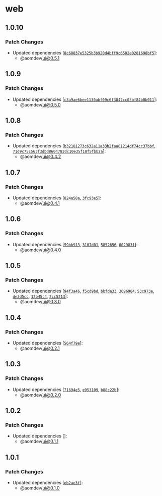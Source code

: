 # web

## 1.0.10

### Patch Changes

- Updated dependencies [[`8c68837e5325b3b920d4bff9c6502e0281698bf5`](https://github.com/Active-Outre-Mer-Dev/aom/commit/8c68837e5325b3b920d4bff9c6502e0281698bf5)]:
  - @aomdev/ui@0.5.1

## 1.0.9

### Patch Changes

- Updated dependencies [[`c3a9ae6bee1130abf09c6f3842cc03bf84b0b011`](https://github.com/Active-Outre-Mer-Dev/aom/commit/c3a9ae6bee1130abf09c6f3842cc03bf84b0b011)]:
  - @aomdev/ui@0.5.0

## 1.0.8

### Patch Changes

- Updated dependencies [[`b32181273c632a11a33b2faa81214df74cc37bbf`](https://github.com/Active-Outre-Mer-Dev/aom/commit/b32181273c632a11a33b2faa81214df74cc37bbf), [`71d9c75c563f3dbd8604783dc10e35f18f5fbb2a`](https://github.com/Active-Outre-Mer-Dev/aom/commit/71d9c75c563f3dbd8604783dc10e35f18f5fbb2a)]:
  - @aomdev/ui@0.4.2

## 1.0.7

### Patch Changes

- Updated dependencies [[`824a58a`](https://github.com/Active-Outre-Mer-Dev/aom/commit/824a58aced6bc591913d87ce17a346741746275f), [`3fc93e5`](https://github.com/Active-Outre-Mer-Dev/aom/commit/3fc93e52bbeb30e01274b8da9e863b619be222c3)]:
  - @aomdev/ui@0.4.1

## 1.0.6

### Patch Changes

- Updated dependencies [[`59bb913`](https://github.com/Active-Outre-Mer-Dev/aom/commit/59bb9137ac62f6ed1f0b0756ac09f6567c4e8e26), [`3107d01`](https://github.com/Active-Outre-Mer-Dev/aom/commit/3107d01348630bc6ed41a13dd7b3d10a105271d3), [`5852656`](https://github.com/Active-Outre-Mer-Dev/aom/commit/5852656ae3ee93d4260c9fad90ad3bfa67d70494), [`0029831`](https://github.com/Active-Outre-Mer-Dev/aom/commit/002983112fafb164d587f1c03049350adf2f0232)]:
  - @aomdev/ui@0.4.0

## 1.0.5

### Patch Changes

- Updated dependencies [[`94f3a46`](https://github.com/Active-Outre-Mer-Dev/aom/commit/94f3a46df1ea80c0ec611aeb11aff83b43864273), [`f5cd9bd`](https://github.com/Active-Outre-Mer-Dev/aom/commit/f5cd9bd6925c65d19d8970b25e0d6968b423f210), [`bbfda33`](https://github.com/Active-Outre-Mer-Dev/aom/commit/bbfda330392885759ad86444a80fe1e4c47c288d), [`3696904`](https://github.com/Active-Outre-Mer-Dev/aom/commit/36969041f3188e8ff552953b06cff3c697479049), [`53c973e`](https://github.com/Active-Outre-Mer-Dev/aom/commit/53c973e5b0ca1cab62395779402c3503c4ed894d), [`de3d5cc`](https://github.com/Active-Outre-Mer-Dev/aom/commit/de3d5ccca6807267e0cd2e8eb63458297e330475), [`12b45c4`](https://github.com/Active-Outre-Mer-Dev/aom/commit/12b45c4f5ee164f750a1b8e2a9227c93decc464d), [`2cc5213`](https://github.com/Active-Outre-Mer-Dev/aom/commit/2cc5213a600548570b53d6f6891500066f29f4be)]:
  - @aomdev/ui@0.3.0

## 1.0.4

### Patch Changes

- Updated dependencies [[`564f79e`](https://github.com/Active-Outre-Mer-Dev/aom/commit/564f79ec8868c8681d0da45d9acb63cf43cf2401)]:
  - @aomdev/ui@0.2.1

## 1.0.3

### Patch Changes

- Updated dependencies [[`71694e5`](https://github.com/Active-Outre-Mer-Dev/aom/commit/71694e555c6a4468f809c529231eda922661fbf8), [`e953109`](https://github.com/Active-Outre-Mer-Dev/aom/commit/e953109d37c8f636cb035ea8593c52a2ea3aaa35), [`b88c22b`](https://github.com/Active-Outre-Mer-Dev/aom/commit/b88c22b92c2c7460c80f4f03c2089e9d1d88dece)]:
  - @aomdev/ui@0.2.0

## 1.0.2

### Patch Changes

- Updated dependencies []:
  - @aomdev/ui@0.1.1

## 1.0.1

### Patch Changes

- Updated dependencies [[`eb2ae3f`](https://github.com/Active-Outre-Mer-Dev/aom/commit/eb2ae3f6d268d6461d70101efa0c972a74b4f814)]:
  - @aomdev/ui@0.1.0
